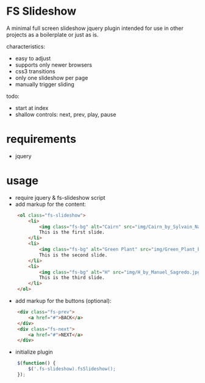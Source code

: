 # FS Slideshow

A minimal full screen slideshow jquery plugin intended for use in other
projects as a boilerplate or just as is.

characteristics:

 * easy to adjust
 * supports only newer browsers
 * css3 transitions
 * only one slideshow per page
 * manually trigger sliding

todo:

 * start at index
 * shallow controls: next, prev, play, pause

# requirements

  * jquery

# usage

 * require jquery & fs-slideshow script
 * add markup for the content:

```html
    <ol class="fs-slideshow">
        <li>
            <img class="fs-bg" alt="Cairn" src="img/Cairn_by_Sylvain_Naudin.jpg">
            This is the first slide.
        </li>
        <li>
            <img class="fs-bg" alt="Green Plant" src="img/Green_Plant_by_Simon_Schlegl.jpg">
            This is the second slide.
        </li>
        <li>
            <img class="fs-bg" alt="H" src="img/H_by_Manuel_Sagredo.jpg">
            This is the third slide.
        </li>
    </ol>
```

 * add markup for the buttons (optional):

```html
    <div class="fs-prev">
        <a href="#">BACK</a>
    </div>
    <div class="fs-next">
        <a href="#">NEXT</a>
    </div>
```

 * initialize plugin

```javascript
    $(function() {
        $('.fs-slideshow).fsSlideshow();
    });
```
